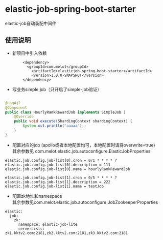 # elastic-job-spring-boot-starter
elastic-job自动装配中间件

## 使用说明
- 新项目中引入依赖
```pom
        <dependency>
          <groupId>com.melot</groupId>
            <artifactId>elasticjob-spring-boot-starter</artifactId>
            <version>1.0.0-SNAPSHOT</version>
        </dependency>
```

- 写业务simple job（只开启了simple-job验证） 

```java

@Log4j2
@Component
public class HourlyRankRewardJob implements SimpleJob {
    @Override
    public void execute(ShardingContext shardingContext) {
        System.out.println("aaaaa");;
    }
}

```

- 配置对应的job (apollo或者本地配置均可，本地配置时请将overwrite=true)
<br>其余参数见 com.melot.elastic.job.autoconfigure.ElasticJobProperties

```properties
elastic.job.config.job-list[0].cron = 0/1 * * * * ?
elastic.job.config.job-list[0].description = 111
elastic.job.config.job-list[0].name = hourlyRankRewardJob

elastic.job.config.job-list[1].cron = 0/5 * * * * ?
elastic.job.config.job-list[1].description = 222
elastic.job.config.job-list[1].name = testJob

```
- 配置zk地址和namespace <br>其余参数见com.melot.elastic.job.autoconfigure.JobZookeeperProperties

```properties
elastic:
  job:
    zk:
      namespace: elastic-job-lite
      serverLists: zk1.kktv2.com:2181,zk2.kktv2.com:2181,zk3.kktv2.com:2181
```

